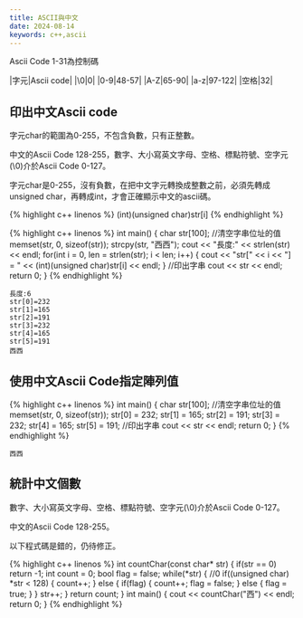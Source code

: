 ```yaml
---
title: ASCII與中文
date: 2024-08-14
keywords: c++,ascii
---
```


Ascii Code 1-31為控制碼

|字元|Ascii code|
|\0|0|
|0-9|48-57|
|A-Z|65-90|
|a-z|97-122|
|空格|32|

## 印出中文Ascii code

字元char的範圍為0-255，不包含負數，只有正整數。

中文的Ascii Code 128-255，數字、大小寫英文字母、空格、標點符號、空字元(\0)介於Ascii Code 0-127。

字元char是0-255，沒有負數，在把中文字元轉換成整數之前，必須先轉成unsigned char，再轉成int，才會正確顯示中文的ascii碼。

{% highlight c++ linenos %}
(int)(unsigned char)str[i] 
{% endhighlight %}

{% highlight c++ linenos %}
int main() {
    char str[100];
    //清空字串位址的值
    memset(str, 0, sizeof(str));
    strcpy(str, "西西");
    cout << "長度:" << strlen(str) << endl;
    for(int i = 0, len = strlen(str); i < len; i++) {
        cout << "str[" << i << "] = " <<  (int)(unsigned char)str[i] << endl;
    }
    //印出字串
    cout << str << endl;
    return 0;
}
{% endhighlight %}

```
長度:6
str[0]=232
str[1]=165
str[2]=191
str[3]=232
str[4]=165
str[5]=191
西西
```

## 使用中文Ascii Code指定陣列值

{% highlight c++ linenos %}
int main() {
    char str[100];
    //清空字串位址的值
    memset(str, 0, sizeof(str));
    str[0] = 232;
    str[1] = 165;
    str[2] = 191;
    str[3] = 232;
    str[4] = 165;
    str[5] = 191;
    //印出字串
    cout << str << endl;
    return 0;
}
{% endhighlight %}

```
西西
```

## 統計中文個數


數字、大小寫英文字母、空格、標點符號、空字元(\0)介於Ascii Code 0-127。

中文的Ascii Code 128-255。


以下程式碼是錯的，仍待修正。

{% highlight c++ linenos %}
int countChar(const char* str) {
    if(str == 0) return -1;
    int count = 0;
    bool flag = false;
    while(*str) {
        //0
        if((unsigned char) *str < 128) {
            count++;
        } else {
            if(flag) {
                count++;
                flag = false;
            } else {
                flag = true;
            }
        }
        str++;
    }
    return count;
}
int main() {
    cout << countChar("西") << endl;
    return 0;
}
{% endhighlight %}